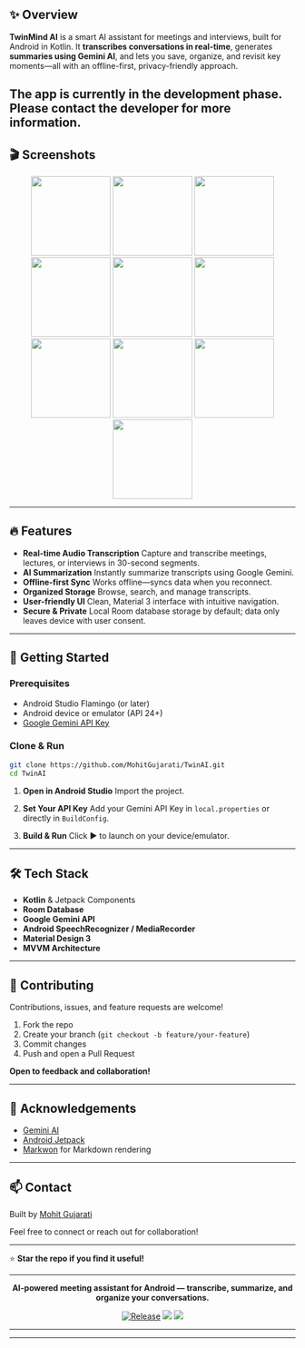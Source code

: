## ✨ Overview

**TwinMind AI** is a smart AI assistant for meetings and interviews, built for Android in Kotlin.
It **transcribes conversations in real-time**, generates **summaries using Gemini AI**, and lets you save, organize, and revisit key moments—all with an offline-first, privacy-friendly approach.

The app is currently in the development phase. Please contact the developer for more information.
---

## 🎬 Screenshots

<p align="center">
      <img src="https://github.com/user-attachments/assets/eea44f78-fe36-4262-8f4e-89f943f3745c" width="140"/> 
      <img src="https://github.com/user-attachments/assets/4201e8fe-3389-4285-baa1-00c1205cfa9d" width="140"/>
      <img src="https://github.com/user-attachments/assets/947cad03-5c0e-4606-a26b-c5fa6d39b1f6" width="140"/>
      <img src="https://github.com/user-attachments/assets/ba3901cb-5de2-4106-91d2-e00e59035a66" width="140"/>
      <img src="https://github.com/user-attachments/assets/f05f6671-992f-426c-a339-6c190a832eef" width="140"/>
      <img src="https://github.com/user-attachments/assets/88574bb7-45a3-4e32-b618-8eed80f6795a" width="140"/>
      <img src="https://github.com/user-attachments/assets/ea656e08-b153-41d3-98e5-49bf2807b5c4" width="140"/>
      <img src="https://github.com/user-attachments/assets/5c3781ee-3dfa-4d5e-86a7-9145742187d5" width="140"/>
      <img src="https://github.com/user-attachments/assets/23302cc1-9b7b-401a-b92e-96751feafa9e" width="140"/>
      <img src="https://github.com/user-attachments/assets/b6332adb-d48e-445d-8f15-bc77d2d9d2bd" width="140"/>
</p>

---

## 🔥 Features

* **Real-time Audio Transcription**
  Capture and transcribe meetings, lectures, or interviews in 30-second segments.
* **AI Summarization**
  Instantly summarize transcripts using Google Gemini.
* **Offline-first Sync**
  Works offline—syncs data when you reconnect.
* **Organized Storage**
  Browse, search, and manage transcripts.
* **User-friendly UI**
  Clean, Material 3 interface with intuitive navigation.
* **Secure & Private**
  Local Room database storage by default; data only leaves device with user consent.

---

## 🚀 Getting Started

### Prerequisites

* Android Studio Flamingo (or later)
* Android device or emulator (API 24+)
* [Google Gemini API Key](https://makersuite.google.com/app/apikey)

### Clone & Run

```bash
git clone https://github.com/MohitGujarati/TwinAI.git
cd TwinAI
```

1. **Open in Android Studio**
   Import the project.

2. **Set Your API Key**
   Add your Gemini API Key in `local.properties` or directly in `BuildConfig`.

3. **Build & Run**
   Click ▶️ to launch on your device/emulator.

---

## 🛠️ Tech Stack

* **Kotlin** & Jetpack Components
* **Room Database**
* **Google Gemini API**
* **Android SpeechRecognizer / MediaRecorder**
* **Material Design 3**
* **MVVM Architecture**

---

## 🤝 Contributing

Contributions, issues, and feature requests are welcome!

1. Fork the repo
2. Create your branch (`git checkout -b feature/your-feature`)
3. Commit changes
4. Push and open a Pull Request

**Open to feedback and collaboration!**

---

## 🙌 Acknowledgements

* [Gemini AI](https://ai.google.dev/)
* [Android Jetpack](https://developer.android.com/jetpack)
* [Markwon](https://github.com/noties/Markwon) for Markdown rendering

---

## 📫 Contact

Built by [Mohit Gujarati](https://www.linkedin.com/in/mohitgujarati/)

Feel free to connect or reach out for collaboration!

---

⭐️ **Star the repo if you find it useful!**

---

<p align="center"><b>AI-powered meeting assistant for Android — transcribe, summarize, and organize your conversations.</b></p>
<p align="center">
  <a href="https://github.com/MohitGujarati/TwinAI/releases"><img src="https://img.shields.io/github/v/release/MohitGujarati/TwinAI" alt="Release"></a>
  <a href="https://github.com/MohitGujarati/TwinAI/stargazers"><img src="https://img.shields.io/github/stars/MohitGujarati/TwinAI?style=social"></a>
  <a href="https://github.com/MohitGujarati/TwinAI/issues"><img src="https://img.shields.io/github/issues/MohitGujarati/TwinAI"></a>
</p>

---

---

